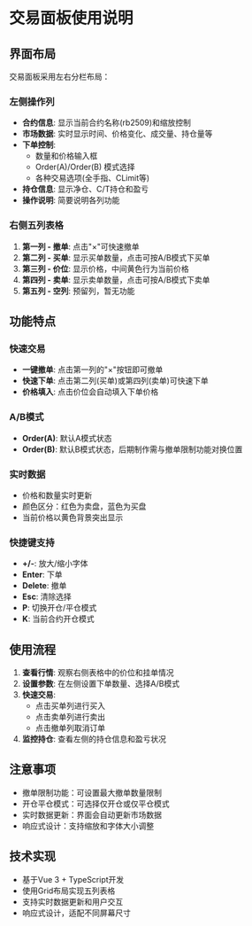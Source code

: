 # 交易面板使用说明

## 界面布局

交易面板采用左右分栏布局：

### 左侧操作列
- **合约信息**: 显示当前合约名称(rb2509)和缩放控制
- **市场数据**: 实时显示时间、价格变化、成交量、持仓量等
- **下单控制**: 
  - 数量和价格输入框
  - Order(A)/Order(B) 模式选择
  - 各种交易选项(全手指、CLimit等)
- **持仓信息**: 显示净仓、C/T持仓和盈亏
- **操作说明**: 简要说明各列功能

### 右侧五列表格
1. **第一列 - 撤单**: 点击"×"可快速撤单
2. **第二列 - 买单**: 显示买单数量，点击可按A/B模式下买单
3. **第三列 - 价位**: 显示价格，中间黄色行为当前价格
4. **第四列 - 卖单**: 显示卖单数量，点击可按A/B模式下卖单  
5. **第五列 - 空列**: 预留列，暂无功能

## 功能特点

### 快速交易
- **一键撤单**: 点击第一列的"×"按钮即可撤单
- **快速下单**: 点击第二列(买单)或第四列(卖单)可快速下单
- **价格填入**: 点击价位会自动填入下单价格

### A/B模式
- **Order(A)**: 默认A模式状态
- **Order(B)**: 默认B模式状态，后期制作需与撤单限制功能对换位置

### 实时数据
- 价格和数量实时更新
- 颜色区分：红色为卖盘，蓝色为买盘
- 当前价格以黄色背景突出显示

### 快捷键支持
- **+/-**: 放大/缩小字体
- **Enter**: 下单
- **Delete**: 撤单
- **Esc**: 清除选择
- **P**: 切换开仓/平仓模式
- **K**: 当前合约开仓模式

## 使用流程

1. **查看行情**: 观察右侧表格中的价位和挂单情况
2. **设置参数**: 在左侧设置下单数量、选择A/B模式
3. **快速交易**: 
   - 点击买单列进行买入
   - 点击卖单列进行卖出
   - 点击撤单列取消订单
4. **监控持仓**: 查看左侧的持仓信息和盈亏状况

## 注意事项

- 撤单限制功能：可设置最大撤单数量限制
- 开仓平仓模式：可选择仅开仓或仅平仓模式
- 实时数据更新：界面会自动更新市场数据
- 响应式设计：支持缩放和字体大小调整

## 技术实现

- 基于Vue 3 + TypeScript开发
- 使用Grid布局实现五列表格
- 支持实时数据更新和用户交互
- 响应式设计，适配不同屏幕尺寸
